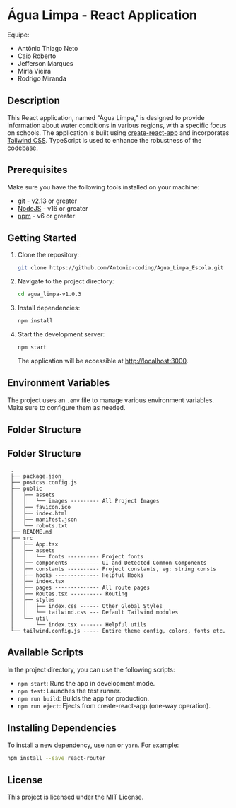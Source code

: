 # Água Limpa - React Application
Equipe: 
- Antônio Thiago Neto
- Caio Roberto
- Jefferson Marques
- Mirla Vieira
- Rodrigo Miranda
## Description

This React application, named "Água Limpa," is designed to provide information about water conditions in various regions, with a specific focus on schools. The application is built using [create-react-app](https://create-react-app.dev/) and incorporates [Tailwind CSS](https://tailwindcss.com/). TypeScript is used to enhance the robustness of the codebase.

## Prerequisites

Make sure you have the following tools installed on your machine:

- [git](https://git-scm.com/) - v2.13 or greater
- [NodeJS](https://nodejs.org/en/) - v16 or greater
- [npm](https://www.npmjs.com/) - v6 or greater

## Getting Started

1. Clone the repository:

   ```bash
   git clone https://github.com/Antonio-coding/Agua_Limpa_Escola.git
   ```

2. Navigate to the project directory:

   ```bash
   cd agua_limpa-v1.0.3
   ```

3. Install dependencies:

   ```bash
   npm install
   ```

4. Start the development server:

   ```bash
   npm start
   ```

   The application will be accessible at [http://localhost:3000](http://localhost:3000).

## Environment Variables

The project uses an `.env` file to manage various environment variables. Make sure to configure them as needed.

## Folder Structure

## Folder Structure

```
 .
 ├── package.json
 ├── postcss.config.js
 ├── public
 │   ├── assets
 │   │   └── images --------- All Project Images
 │   ├── favicon.ico
 │   ├── index.html
 │   ├── manifest.json
 │   └── robots.txt
 ├── README.md
 ├── src
 │   ├── App.tsx
 │   ├── assets
 │   │   └── fonts ---------- Project fonts
 │   ├── components --------- UI and Detected Common Components
 │   ├── constants ---------- Project constants, eg: string consts
 │   ├── hooks -------------- Helpful Hooks
 │   ├── index.tsx
 │   ├── pages -------------- All route pages
 │   ├── Routes.tsx ---------- Routing
 │   ├── styles
 │   │   ├── index.css ------ Other Global Styles
 │   │   └── tailwind.css --- Default Tailwind modules
 │   └── util
 │       └── index.tsx ------- Helpful utils
 └── tailwind.config.js ----- Entire theme config, colors, fonts etc.
```

## Available Scripts

In the project directory, you can use the following scripts:

- `npm start`: Runs the app in development mode.
- `npm test`: Launches the test runner.
- `npm run build`: Builds the app for production.
- `npm run eject`: Ejects from create-react-app (one-way operation).

## Installing Dependencies

To install a new dependency, use `npm` or `yarn`. For example:

```bash
npm install --save react-router
```

## License

This project is licensed under the MIT License.

